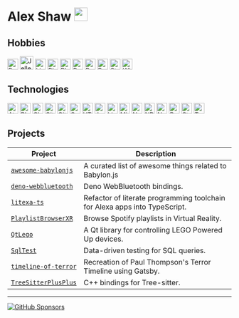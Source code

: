 <h1>Alex Shaw <img src="https://emojis.slackmojis.com/emojis/images/1643514933/9548/_.png?1643514933" width="30"/></h1>

## Hobbies

<p>
<img alt="Baby Yoda" src="https://emojis.slackmojis.com/emojis/images/1643514717/7233/baby-yoda.png?1643514717" width="24" height="24" />
<img alt="Jelles Marble Runs O'rangers" src="https://emojis.slackmojis.com/emojis/images/1643514928/9461/jmr_orangers.png?1643514928" width="30" />
<img alt="Lightsaber" src="https://emojis.slackmojis.com/emojis/images/1643514187/1532/lightsaber.png?1643514187" width="24" height="24" />
<img alt="PlayStation" src="https://emojis.slackmojis.com/emojis/images/1643514156/1168/playstation.png?1643514156" width="24" height="24" />
<img alt="Plex" src="https://emojis.slackmojis.com/emojis/images/1643514141/1004/plex.png?1643514141" width="24" height="24" />
<img alt="Poké Ball" src="https://emojis.slackmojis.com/emojis/images/1643514062/186/pokeball.png?1643514062" width="24" height="24" />
<img alt="PornHub" src="https://emojis.slackmojis.com/emojis/images/1643514489/4733/pornhub.png?1643514489" width="24" height="24" />
<img alt="Rebel" src="https://emojis.slackmojis.com/emojis/images/1643514053/113/rebel.png?1643514053" width="24" height="24" />
<img alt="Steam" src="https://emojis.slackmojis.com/emojis/images/1643514162/1238/steam.png?1643514162" width="24" height="24" />
<img alt="Wikipedia" src="https://emojis.slackmojis.com/emojis/images/1643514171/1354/wikipedia.png?1643514171" width="24" height="24" />
</p>

## Technologies

<p>
<img alt="Atom" src="https://emojis.slackmojis.com/emojis/images/1643514183/1489/atom.png?1643514183" width="24" height="24" />
<img alt="Bluetooth" src="https://emojis.slackmojis.com/emojis/images/1643514783/7934/bluetooth.png?1643514783" width="24" height="24" />
<img alt="Chrome" src="https://emojis.slackmojis.com/emojis/images/1643514054/119/chrome.png?1643514054" width="24" height="24" />
<img alt="Git" src="https://emojis.slackmojis.com/emojis/images/1643514077/341/git.png?1643514077" width="24" height="24" />
<img alt="GitHub" src="https://emojis.slackmojis.com/emojis/images/1643514069/257/github.png?1643514069" width="24" height="24" />
<img alt="Google" src="https://emojis.slackmojis.com/emojis/images/1643514063/195/google.png?1643514063" width="24" height="24" />
<img alt="HTML5" src="https://emojis.slackmojis.com/emojis/images/1643514112/719/html5.png?1643514112" width="24" height="24" />
<img alt="JavaScript" src="https://emojis.slackmojis.com/emojis/images/1643514058/151/javascript.png?1643514058" width="24" height="24" />
<img alt="Linux" src="https://emojis.slackmojis.com/emojis/images/1643514939/9611/linux.png?1643514939" width="24" height="24" />
<img alt="Microsoft" src="https://emojis.slackmojis.com/emojis/images/1643514159/1208/microsoft.jpg?1643514159" width="24" height="24" />
<img alt="Node.js" src="https://emojis.slackmojis.com/emojis/images/1643514460/4425/nodejs.png?1643514460" width="24" height="24" />
<img alt="NPM" src="https://emojis.slackmojis.com/emojis/images/1643514242/2108/npm.png?1643514242" width="24" height="24" />
<img alt="NVIDIA" src="https://emojis.slackmojis.com/emojis/images/1643515119/11393/nvidia.png?1643515119" width="24" height="24" />
<img alt="React" src="https://emojis.slackmojis.com/emojis/images/1643514155/1161/react.png?1643514155" width="24" height="24" />
<img alt="StackOverflow" src="https://emojis.slackmojis.com/emojis/images/1643514084/405/stackoverflow.png?1643514084" width="24" height="24" />
<img alt="TypeScript" src="https://emojis.slackmojis.com/emojis/images/1643514173/1383/typescript.png?1643514173" width="24" height="24" />
</p>

## Projects

| Project | Description |
| ------- | ----------- |
| [`awesome-babylonjs`](https://github.com/Symbitic/awesome-babylonjs) | A curated list of awesome things related to Babylon.js |
| [`deno-webbluetooth`](https://github.com/Symbitic/deno-webbluetooth) | Deno WebBluetooth bindings. |
| [`litexa-ts`](https://github.com/Symbitic/litexa-ts) | Refactor of literate programming toolchain for Alexa apps into TypeScript. |
| [`PlaylistBrowserXR`](https://github.com/Symbitic/PlaylistBrowserXR ) | Browse Spotify playlists in Virtual Reality. |
| [`QtLego`](https://github.com/Symbitic/QtLego) | A Qt library for controlling LEGO Powered Up devices. |
| [`SqlTest`](https://github.com/Symbitic/SqlTest) | Data-driven testing for SQL queries. |
| [`timeline-of-terror`](https://github.com/Symbitic/timeline-of-terror) | Recreation of Paul Thompson's Terror Timeline using Gatsby. |
| [`TreeSitterPlusPlus`](https://github.com/Symbitic/TreeSitterPlusPlus) | C++ bindings for Tree-sitter. |

---

[![GitHub Sponsors](https://img.shields.io/badge/Sponsor-%E2%9D%A4-lightgrey?logo=GitHub)](https://github.com/sponsors/Symbitic)
